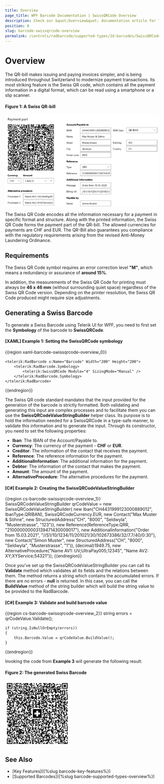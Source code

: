```yaml
---
title: Overview
page_title: WPF Barcode Documentation | SwissQRCode Overview
description: Check our &quot;Overview&quot; documentation article for Telerik SwissQRCode for WPF control.
position: 0
slug: barcode-swissqrcode-overview
permalink: /controls/radbarcode/supported-types/2d-barcodes/SwissQRCode/barcode-swissqrcode-overview
---
```


# Overview

The QR-bill makes issuing and paying invoices simpler, and is being introduced throughout Switzerland to modernize payment transactions. Its most striking feature is the Swiss QR code, which contains all the payment information in a digital format, which can be read using a smartphone or a slip scanner.

#### Figure 1: A Swiss QR-bill

![A Swiss QR-bill](../../../../radbarcodenew/supported-types/2d-barcodes/SwissQRCode/images/qr-bill.png)

The Swiss QR Code encodes all the information necessary for a payment in specific format and structure. Along with the printed information, the Swiss QR Code forms the payment part of the QR-bill. The allowed currencies for payments are CHF and EUR. The QR-Bill also guarantees you compliance with the regulatory requirements arising from the revised Anti-Money Laundering Ordinance.

## Requirements

The Swiss QR Code symbol requires an error correction level **"M"**, which means a redundancy or assurance of **around 15%**.

In addition, the measurements of the Swiss QR Code for printing must always be **46 x 46 mm** (without surrounding quiet space) regardless of the Swiss QR Code version. Depending on the printer resolution, the Swiss QR Code produced might require size adjustments.

## Generating a Swiss Barcode

To generate a Swiss Barcode using Telerik UI for WPF, you need to first set the **Symbology** of the barcode to **SwissQRCode**.

#### __[XAML] Example 1: Setting the SwissQRCode symbology__  

{{region xaml-barcode-swissqrcode-overview_0}}
    
    <telerik:RadBarcode x:Name="Barcode" Width="200" Height="200">
        <telerik:RadBarcode.Symbology>
            <telerik:SwissQRCode Module="4" SizingMode="Manual" />
        </telerik:RadBarcode.Symbology>
    </telerik:RadBarcode>
{{endregion}}

The Swiss QR code standard mandates that the input provided for the generation of the barcode is strictly formatted. Both validating and generating this input are complex processes and to facilitate them you can use the **SwissQRCodeValueStringBuilder** helper class. Its purpose is to hold the information needed for a SwissQRCode in a type-safe manner, to validate this information and to generate the input. Through its constructor, you need to set the following properties:

* **Iban**: The IBAN of the Account/Payable to.
* **Currency**: The currency of the payment - **CHF** or **EUR**.
* **Creditor**: The information of the contact that receives the payment.
* **Reference**: The reference information for the payment.
* **AdditionalInformation**: The additional information for the payment.
* **Debtor**: The information of the contact that makes the payment.
* **Amount**: The amount of the payment.
* **AlternativeProcedure**: The alternative procedures for the payment.

#### __[C#] Example 2: Creating the SwissQRCodeValueStringBuilder__

{{region cs-barcode-swissqrcode-overview_1}}
    SwissQRCodeValueStringBuilder qrCodeValue = new SwissQRCodeValueStringBuilder(
            new Iban("CH4431999123000889012", IbanType.QRIBAN),
            SwissQRCodeCurrency.EUR,
            new Contact("Max Muster &amp; Söhne",
            new StructuredAddress("CH", "8000", "Seldwyla", "Musterstrasse", "123")),
            new Reference(ReferenceType.QRR, "210000000003139471430009017"),
            new AdditionalInformation("Order from 15.03.2021", "//S1/10/1234/11/201021/30/102673386/32/7.7/40/0:30"),
            new Contact("Simon Muster", new StructuredAddress("CH", "8000", "Seldwyla", "Musterstrasse", "1")),
            (decimal)1949.75,
            new AlternativeProcedure("Name AV1: UV;UltraPay005;12345", "Name AV2: XY;XYService;54321"));
{{endregion}}

Once you've set up the SwissQRCodeValueStringBuilder you can call its **Validate** method which validates all its fields and the relations between them. The method returns a string which contains the accumulated errors. If there are no errors - **null** is returned. In this case, you can call the **BuildValue** method of the string builder which will build the string value to be provided to the RadBarcode.

#### __[C#] Example 3: Validate and build barcode value__

{{region cs-barcode-swissqrcode-overview_2}}
    string errors = qrCodeValue.Validate();

    if (string.IsNullOrEmpty(errors))
    {
        this.Barcode.Value = qrCodeValue.BuildValue();
    }
{{endregion}}

Invoking the code from **Example 3** will generate the following result:

#### Figure 2: The generated Swiss Barcode

![The generated Swiss Barcode](../../../../radbarcodenew/supported-types/2d-barcodes/SwissQRCode/images/swiss-barcode.png)

## See Also

- [Key Features]({%slug barcode-key-features%})
- [Supported Barcodes]({%slug barcode-supported-types-overview%})